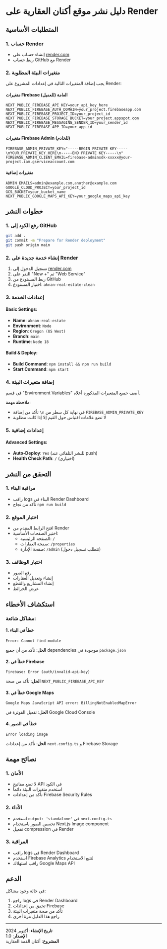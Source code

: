 # دليل نشر موقع أكنان العقارية على Render

## المتطلبات الأساسية

### 1. حساب Render
- إنشاء حساب على [render.com](https://render.com)
- ربط حساب GitHub مع Render

### 2. متغيرات البيئة المطلوبة

يجب إضافة المتغيرات التالية في إعدادات المشروع على Render:

#### متغيرات Firebase العامة (للعميل)
```
NEXT_PUBLIC_FIREBASE_API_KEY=your_api_key_here
NEXT_PUBLIC_FIREBASE_AUTH_DOMAIN=your_project.firebaseapp.com
NEXT_PUBLIC_FIREBASE_PROJECT_ID=your_project_id
NEXT_PUBLIC_FIREBASE_STORAGE_BUCKET=your_project.appspot.com
NEXT_PUBLIC_FIREBASE_MESSAGING_SENDER_ID=your_sender_id
NEXT_PUBLIC_FIREBASE_APP_ID=your_app_id
```

#### متغيرات Firebase Admin (للخادم)
```
FIREBASE_ADMIN_PRIVATE_KEY="-----BEGIN PRIVATE KEY-----\nYOUR_PRIVATE_KEY_HERE\n-----END PRIVATE KEY-----\n"
FIREBASE_ADMIN_CLIENT_EMAIL=firebase-adminsdk-xxxxx@your-project.iam.gserviceaccount.com
```

#### متغيرات إضافية
```
ADMIN_EMAILS=admin@example.com,another@example.com
GOOGLE_CLOUD_PROJECT=your_project_id
GCS_BUCKET=your_bucket_name
NEXT_PUBLIC_GOOGLE_MAPS_API_KEY=your_google_maps_api_key
```

## خطوات النشر

### 1. رفع الكود إلى GitHub
```bash
git add .
git commit -m "Prepare for Render deployment"
git push origin main
```

### 2. إنشاء خدمة جديدة على Render

1. تسجيل الدخول إلى [render.com](https://render.com)
2. النقر على "New +" ثم "Web Service"
3. ربط المستودع من GitHub
4. اختيار المستودع: `aknan-real-estate-clean`

### 3. إعدادات الخدمة

#### Basic Settings:
- **Name**: `aknan-real-estate`
- **Environment**: `Node`
- **Region**: `Oregon (US West)`
- **Branch**: `main`
- **Runtime**: `Node 18`

#### Build & Deploy:
- **Build Command**: `npm install && npm run build`
- **Start Command**: `npm start`

### 4. إضافة متغيرات البيئة

في قسم "Environment Variables" أضف جميع المتغيرات المذكورة أعلاه.

**ملاحظة مهمة**: 
- تأكد من إضافة `\n` في نهاية كل سطر من `FIREBASE_ADMIN_PRIVATE_KEY`
- لا تضع علامات اقتباس حول القيم إلا إذا كانت مطلوبة

### 5. إعدادات إضافية

#### Advanced Settings:
- **Auto-Deploy**: `Yes` (للنشر التلقائي عند push)
- **Health Check Path**: `/` (اختياري)

## التحقق من النشر

### 1. مراقبة البناء
- راقب logs البناء في Render Dashboard
- تأكد من نجاح `npm run build`

### 2. اختبار الموقع
- افتح الرابط المقدم من Render
- اختبر الصفحات الأساسية:
  - الصفحة الرئيسية: `/`
  - صفحة العقارات: `/properties`
  - صفحة الإدارة: `/admin` (تتطلب تسجيل دخول)

### 3. اختبار الوظائف
- رفع الصور
- إنشاء وتعديل العقارات
- إنشاء المشاريع والقطع
- عرض الخرائط

## استكشاف الأخطاء

### مشاكل شائعة:

#### 1. خطأ في البناء
```
Error: Cannot find module
```
**الحل**: تأكد من أن جميع dependencies موجودة في `package.json`

#### 2. خطأ في Firebase
```
Firebase: Error (auth/invalid-api-key)
```
**الحل**: تأكد من صحة `NEXT_PUBLIC_FIREBASE_API_KEY`

#### 3. خطأ في Google Maps
```
Google Maps JavaScript API error: BillingNotEnabledMapError
```
**الحل**: تفعيل الفوترة في Google Cloud Console

#### 4. خطأ في الصور
```
Error loading image
```
**الحل**: تأكد من إعدادات `next.config.ts` و Firebase Storage

## نصائح مهمة

### 1. الأمان
- لا تضع مفاتيح API في الكود
- استخدم متغيرات البيئة دائماً
- تأكد من إعدادات Firebase Security Rules

### 2. الأداء
- استخدم `output: 'standalone'` في `next.config.ts`
- تحسين الصور باستخدام Next.js Image component
- تفعيل compression في Render

### 3. المراقبة
- راقب logs في Render Dashboard
- استخدم Firebase Analytics لتتبع الاستخدام
- راقب استهلاك Google Maps API

## الدعم

في حالة وجود مشاكل:
1. راجع logs في Render Dashboard
2. تحقق من إعدادات Firebase
3. تأكد من صحة متغيرات البيئة
4. راجع هذا الدليل مرة أخرى

---

**تاريخ الإنشاء**: أكتوبر 2024  
**الإصدار**: 1.0  
**المشروع**: أكنان القمة العقارية
